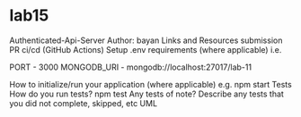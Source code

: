 # lab15
Authenticated-Api-Server
Author: bayan
Links and Resources
submission PR
ci/cd (GitHub Actions)
Setup
.env requirements (where applicable)
i.e.

PORT - 3000
MONGODB_URI - mongodb://localhost:27017/lab-11

How to initialize/run your application (where applicable)
e.g. npm start
Tests
How do you run tests? npm test
Any tests of note?
Describe any tests that you did not complete, skipped, etc
UML
![]()
